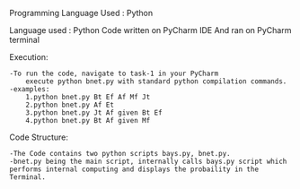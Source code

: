 Programming Language Used : Python 

Language used : Python
Code written on PyCharm IDE
And ran on PyCharm terminal


Execution:

	-To run the code, navigate to task-1 in your PyCharm 
		execute python bnet.py with standard python compilation commands.
 	-examples:
		1.python bnet.py Bt Ef Af Mf Jt
		2.python bnet.py Af Et
		3.python bnet.py Jt Af given Bt Ef
		4.python bnet.py Bt Af given Mf



Code Structure:

	-The Code contains two python scripts bays.py, bnet.py.
	-bnet.py being the main script, internally calls bays.py script which performs internal computing and displays the probaility in the Terminal.
